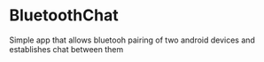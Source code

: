 # BluetoothChat
Simple app that allows bluetooh pairing of two android devices and establishes chat between them
